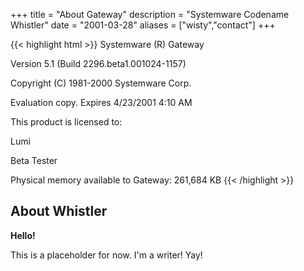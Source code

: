 +++
title = "About Gateway"
description = "Systemware Codename Whistler"
date = "2001-03-28"
aliases = ["wisty","contact"]
+++

{{< highlight html >}}
Systemware (R) Gateway

Version 5.1 (Build 2296.beta1.001024-1157)

Copyright (C) 1981-2000 Systemware Corp.

Evaluation copy. Expires 4/23/2001 4:10 AM

This product is licensed to:

Lumi

Beta Tester

Physical memory available to Gateway: 261,684 KB
{{< /highlight >}}

## About Whistler

**Hello!**

This is a placeholder for now. I'm a writer! Yay!
